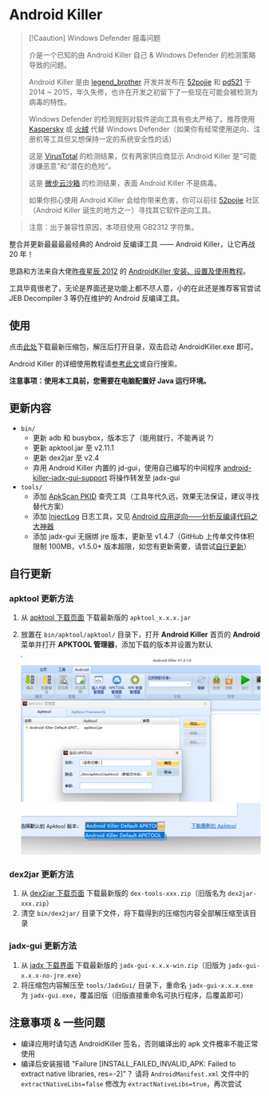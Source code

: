 # Android Killer

> [!Caaution] Windows Defender 报毒问题
> 
>  介是一个已知的由 Android Killer 自己 & Windows Defender 的检测策略导致的问题。
>
> Android Killer 是由 [legend_brother](https://www.52pojie.cn/home.php?mod=space&uid=366193) 开发并发布在 [52pojie](https://www.52pojie.cn/thread-319641-1-1.html) 和 [pd521](https://www.pd521.com/thread-136-1-1.html) 于 2014 ~ 2015，年久失修，也许在开发之初留下了一些现在可能会被检测为病毒的特性。
> 
> Windows Defender 的检测规则对软件逆向工具有些太严格了。推荐使用 [Kaspersky](https://www.kaspersky.com/) 或 [火绒](https://www.huorong.cn/) 代替 Windows Defender（如果你有经常使用逆向、注册机等工具但又想保持一定的系统安全性的话）
> 
> 这是 [VirusTotal](https://www.virustotal.com/gui/file/93816beef6269be75cc78f8c056cc4345e8e1263df2b34d65539d1650eb1e6cf) 的检测结果，仅有两家供应商显示 Android Killer 是“可能涉嫌恶意”和“潜在的危险”。
> 
> 这是 [微步云沙箱](https://s.threatbook.com/report/file/93816beef6269be75cc78f8c056cc4345e8e1263df2b34d65539d1650eb1e6cf) 的检测结果，表面 Android Killer 不是病毒。
> 
> 如果你担心使用 Android Killer 会给你带来危害，你可以前往 [52pojie](https://www.52pojie.cn/forum.php) 社区（Android Killer 诞生的地方之一）寻找其它软件逆向工具。

> 注意：出于兼容性原因，本项目使用 GB2312 字符集。

整合并更新最最最最经典的 Android 反编译工具 —— Android Killer，让它再战 20 年！

思路和方法来自大佬[昨夜星辰 2012](https://www.52pojie.cn/home.php?mod=space&uid=571540&do=profile&from=space) 的 [AndroidKiller 安装、设置及使用教程](https://www.52pojie.cn/thread-726176-1-1.html)。

工具毕竟很老了，无论是界面还是功能上都不尽人意，小的在此还是推荐客官尝试 JEB Decompiler 3 等仍在维护的 Android 反编译工具。

## 使用

点击[此处](../../archive/refs/heads/main.zip)下载最新压缩包，解压后打开目录，双击启动 AndroidKiller.exe 即可。

Android Killer 的详细使用教程请[参考此文](https://blog.csdn.net/yiran1919/article/details/132760445)或自行搜索。

**注意事项：使用本工具前，您需要在电脑配置好 Java 运行环境。**

## 更新内容

- `bin/`
  - 更新 adb 和 busybox，版本忘了（能用就行，不能再说 ?）
  - 更新 apktool.jar 至 v2.11.1
  - 更新 dex2jar 至 v2.4
  - 弃用 Android Killer 内置的 jd-gui，使用自己编写的中间程序 [android-killer-jadx-gui-support](../../../android-killer-jadx-gui-support) 将操作转发至 jadx-gui
- `tools/`
  - 添加 [ApkScan PKID](http://www.legendsec.org/1888.html) 查壳工具（工具年代久远，效果无法保证，建议寻找替代方案）
  - 添加 [InjectLog](https://www.52pojie.cn/thread-743758-1-1.html) 日志工具，又见 [Android 应用逆向——分析反编译代码之大神器](https://blog.csdn.net/charlessimonyi/article/details/52027563)
  - 添加 jadx-gui 无捆绑 jre 版本，更新至 v1.4.7（GitHub 上传单文件体积限制 100MB，v1.5.0+ 版本超限，如您有更新需要，请尝试[自行更新](#jadx-gui-更新方法)）

## 自行更新

### apktool 更新方法

1. 从 [apktool 下载页面](https://github.com/iBotPeaches/Apktool/releases) 下载最新版的 `apktool_x.x.x.jar`
2. 放置在 `bin/apktool/apktool/` 目录下，打开 **Android Killer** 首页的 **Android** 菜单并打开 **APKTOOL 管理器**，添加下载的版本并设置为默认

   ![展示](docs/images/image1.png)
   ![展示](docs/images/image2.png)

### dex2jar 更新方法

1. 从 [dex2jar 下载页面](https://github.com/pxb1988/dex2jar/releases) 下载最新版的 `dex-tools-xxx.zip`（旧版名为 `dex2jar-xxx.zip`）
2. 清空 `bin/dex2jar/` 目录下文件，将下载得到的压缩包内容全部解压缩至该目录

### jadx-gui 更新方法

1. 从 [jadx 下载界面](https://github.com/skylot/jadx/releases) 下载最新版的 `jadx-gui-x.x.x-win.zip`（旧版为 `jadx-gui-x.x.x-no-jre.exe`）
2. 将压缩包内容解压至 `tools/JadxGui/` 目录下，重命名 `jadx-gui-x.x.x.exe` 为 `jadx-gui.exe`，覆盖旧版（旧版直接重命名可执行程序，后覆盖即可）

## 注意事项 & 一些问题

- 编译应用时请勾选 AndroidKiller 签名，否则编译出的 apk 文件概率不能正常使用
- 编译后安装报错 "Failure [INSTALL_FAILED_INVALID_APK: Failed to extract native libraries, res=-2]"？ 请将 `AndroidManifest.xml` 文件中的 `extractNativeLibs=false` 修改为 `extractNativeLibs=true`，再次尝试
